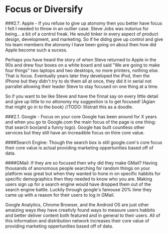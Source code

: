 # Focus or Diversify

###2.?. Apple - If you refuse to give up atonomy then you better have focus
I felt I needed to throw in an outlier case. Steve Jobs was nutorius for being... a bit of a control freak. He would tinker in every aspect of product design, development, and marketing. So if he didng give up control and give his team members the atonomy I have been going on about then how did Apple become such a sucess.

Perhaps you have heard the story of when Steve returned to Apple in the 90s and drew four boxes on a white board and said "We are going to make four things" two laptops and two desktops, no more printers, nothing else. That is focus. Eventually years later they developed the iPod, then the iPhone but they didn't try to do them all at once, they did it in serial not parrallel allowing their leader Steve to stay focused on one thing at a time.

So if you want to be like Steve and have the finnal say on every little detail and give up little to no attonomy my suggestion is to get focused!
(Agian that might go in to the book)
//TODO: Illistrait this as a doodle.



###2.1. Google - Focus on your core
Google has been around for X years and when you go to Google.com the main focus of the page is one thing: that search box(and a funny logo). Google has built countless other services but they still have an increadible focus on thire core value.

####Search Engine:
Though the search box is still google.com's core focus their core value is actual providing marketing oppertunities based off of data.

####GMail:
If they are so focused then why did they make GMail? Having thousands of anonomous people searching for random things on your platform was great but when they wanted to hone in on specific habbits for specific demographics then they needed to know who you are. Making users sign up for a search engine would have dropped them out of the search engine battle. Luckily through google's famouse 20% time they came up with a reason for their users to log in GMail.

Google Analytics, Chrome Browser, and the Android OS are just other amaizing ways they have creativly found ways to measure users habbits and better deliver content both featured and in general to their users. All of this information and distribution network increases their core value of providing marketing oppertunities based off of data.

